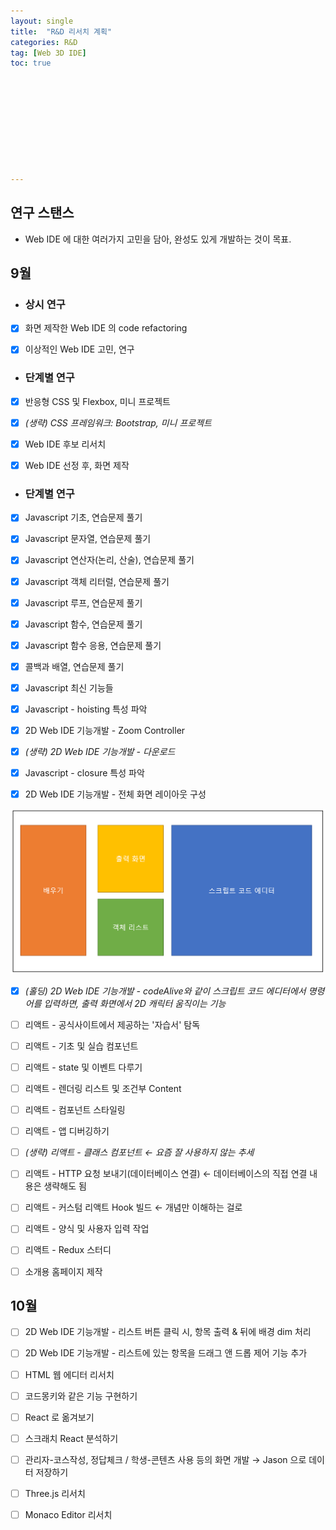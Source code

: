 ```yaml
---
layout: single
title:  "R&D 리서치 계획"
categories: R&D
tag: [Web 3D IDE]
toc: true 










---
```


## 연구 스탠스

- Web IDE 에 대한 여러가지 고민을 담아, 완성도 있게 개발하는 것이 목표.









## 9월

- ### 상시 연구

- [x] 화면 제작한 Web IDE 의 code refactoring

- [x] 이상적인 Web IDE 고민, 연구



- ### 단계별 연구

- [x] 반응형 CSS 및 Flexbox, 미니 프로젝트

- [x] *(생략) CSS 프레임워크: Bootstrap, 미니 프로젝트*

- [x] Web IDE 후보 리서치

- [x] Web IDE 선정 후, 화면 제작



- ### 단계별 연구

- [x] Javascript 기초, 연습문제 풀기

- [x] Javascript 문자열, 연습문제 풀기

- [x] Javascript 연산자(논리, 산술), 연습문제 풀기

- [x] Javascript 객체 리터럴, 연습문제 풀기

- [x] Javascript 루프, 연습문제 풀기

- [x] Javascript 함수, 연습문제 풀기

- [x] Javascript 함수 응용, 연습문제 풀기

- [x] 콜백과 배열, 연습문제 풀기

- [x] Javascript 최신 기능들

- [x] Javascript - hoisting 특성 파악

- [x] 2D Web IDE 기능개발 - Zoom Controller

- [x] *(생략) 2D Web IDE 기능개발 - 다운로드*

- [x] Javascript - closure 특성 파악

- [x] 2D Web IDE 기능개발 - 전체 화면 레이아웃 구성

![image-20220915162740776](/assets/img/image-20220915162740776.png)

- [x] *(홀딩) 2D Web IDE 기능개발 - codeAlive와 같이 스크립트 코드 에디터에서 명령어를 입력하면, 출력 화면에서 2D 캐릭터 움직이는 기능*
- [ ] 리액트 - 공식사이트에서 제공하는 '자습서' 탐독
- [ ] 리액트 - 기초 및 실습 컴포넌트
- [ ] 리액트 - state 및 이벤트 다루기
- [ ] 리액트 - 렌더링 리스트 및 조건부 Content
- [ ] 리액트 - 컴포넌트 스타일링
- [ ] 리액트 - 앱 디버깅하기
- [ ] *(생략) 리액트 - 클래스 컴포넌트 ← 요즘 잘 사용하지 않는 추세*
- [ ] 리액트 - HTTP 요청 보내기(데이터베이스 연결) ← 데이터베이스의 직접 연결 내용은 생략해도 됨
- [ ] 리액트 - 커스텀 리액트 Hook 빌드 ← 개념만 이해하는 걸로
- [ ] 리액트 - 양식 및 사용자 입력 작업
- [ ] 리액트 - Redux 스터디
- [ ] 소개용 홈페이지 제작







## 10월

- [ ] 2D Web IDE 기능개발 - 리스트 버튼 클릭 시, 항목 출력 & 뒤에 배경 dim 처리
- [ ] 2D Web IDE 기능개발 - 리스트에 있는 항목을 드래그 앤 드롭 제어 기능 추가

- [ ] HTML 웹 에디터 리서치
- [ ] 코드몽키와 같은 기능 구현하기
- [ ] React 로 옮겨보기
- [ ] 스크래치 React 분석하기
- [ ] 관리자-코스작성, 정답체크 / 학생-콘텐츠 사용 등의 화면 개발 → Jason 으로 데이터 저장하기
- [ ] Three.js 리서치
- [ ] Monaco Editor 리서치



